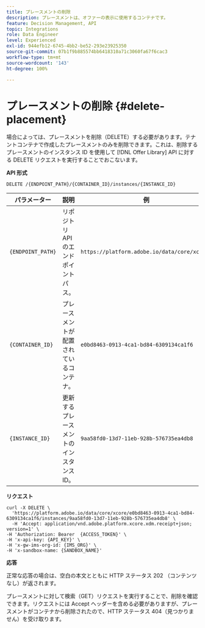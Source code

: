 ```yaml
---
title: プレースメントの削除
description: プレースメントは、オファーの表示に使用するコンテナです。
feature: Decision Management, API
topic: Integrations
role: Data Engineer
level: Experienced
exl-id: 944efb12-6745-4bb2-be52-293e23925350
source-git-commit: 07b1f9b885574bb6418310a71c3060fa67f6cac3
workflow-type: tm+mt
source-wordcount: '143'
ht-degree: 100%

---
```


# プレースメントの削除 {#delete-placement}

場合によっては、プレースメントを削除（DELETE）する必要があります。テナントコンテナで作成したプレースメントのみを削除できます。これは、削除するプレースメントのインスタンス ID を使用して [!DNL Offer Library] API に対する DELETE リクエストを実行することでおこないます。

**API 形式**

```http
DELETE /{ENDPOINT_PATH}/{CONTAINER_ID}/instances/{INSTANCE_ID}
```

| パラメーター | 説明 | 例 |
| --------- | ----------- | ------- |
| `{ENDPOINT_PATH}` | リポジトリ API のエンドポイントパス。 | `https://platform.adobe.io/data/core/xcore/` |
| `{CONTAINER_ID}` | プレースメントが配置されているコンテナ。 | `e0bd8463-0913-4ca1-bd84-6309134ca1f6` |
| `{INSTANCE_ID}` | 更新するプレースメントのインスタンス ID。 | `9aa58fd0-13d7-11eb-928b-576735ea4db8` |

**リクエスト**

```shell
curl -X DELETE \
  'https://platform.adobe.io/data/core/xcore/e0bd8463-0913-4ca1-bd84-6309134ca1f6/instances/9aa58fd0-13d7-11eb-928b-576735ea4db8' \
  -H 'Accept: application/vnd.adobe.platform.xcore.xdm.receipt+json; version=1' \
-H 'Authorization: Bearer  {ACCESS_TOKEN}' \
-H 'x-api-key: {API_KEY}' \
-H 'x-gw-ims-org-id: {IMS_ORG}' \
-H 'x-sandbox-name: {SANDBOX_NAME}'
```

**応答**

正常な応答の場合は、空白の本文とともに HTTP ステータス 202 （コンテンツなし）が返されます。

プレースメントに対して検索（GET）リクエストを実行することで、削除を確認できます。リクエストには Accept ヘッダーを含める必要がありますが、プレースメントがコンテナから削除されたので、HTTP ステータス 404（見つかりません）を受け取ります。
